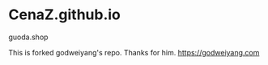 # CenaZ.github.io
guoda.shop

This is forked godweiyang's repo.
Thanks for him. https://godweiyang.com
